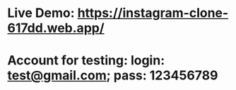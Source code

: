 # Live Demo: https://instagram-clone-617dd.web.app/
# Account for testing: login: test@gmail.com; pass: 123456789
